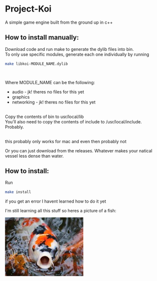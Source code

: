 # Project-Koi
A simple game engine built from the ground up in c++


How to install manually:
------------------------

Download code and run make to generate the dylib files into bin.<br>
To only use specific modules, generate each one individually by running<br>
```zsh
make libkoi-MODULE_NAME.dylib
```
<br>

Where MODULE_NAME can be the following:

- audio - jk! theres no files for this yet
- graphics
- networking - jk! theres no files for this yet
<br>
Copy the contents of bin to usr/local/lib<br>
You'll also need to copy the contents of include to /usr/local/include.<br>
Probably.<br><br>


this probably only works for mac and even then probably not<br>

Or you can just download from the releases. Whatever makes your natical vessel less dense than water. <br>


How to install:
---------------

Run
```zsh
make install
```

if you get an error I havent learned how to do it yet


I'm still learning all this stuff so heres a picture of a fish:

![ALERT! ALERT!  GAMER FISH AHEAD](gamerfish.jpg)
